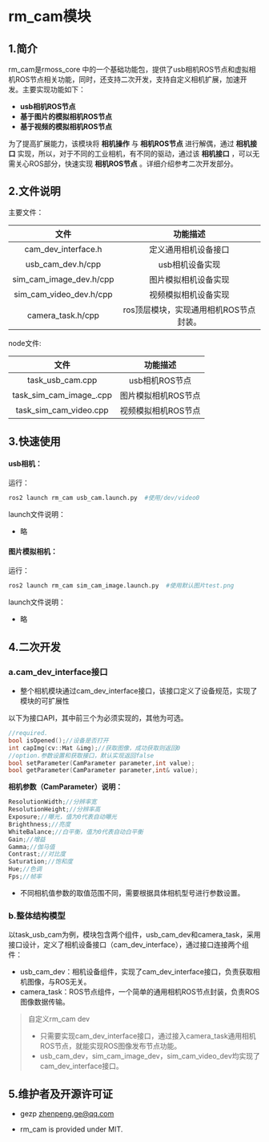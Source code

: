 # rm_cam模块

## 1.简介

rm_cam是rmoss_core 中的一个基础功能包，提供了usb相机ROS节点和虚拟相机ROS节点相关功能，同时，还支持二次开发，支持自定义相机扩展，加速开发。主要实现功能如下：

- **usb相机ROS节点**
- **基于图片的模拟相机ROS节点**
- **基于视频的模拟相机ROS节点**

为了提高扩展能力，该模块将 **相机操作** 与 **相机ROS节点** 进行解偶，通过 **相机接口** 实现，所以，对于不同的工业相机，有不同的驱动，通过该 **相机接口** ，可以无需关心ROS部分，快速实现 **相机ROS节点** 。详细介绍参考二次开发部分。

## 2.文件说明

主要文件：

|          文件           |                功能描述                |
| :---------------------: | :------------------------------------: |
|   cam_dev_interface.h   |          定义通用相机设备接口          |
|    usb_cam_dev.h/cpp    |            usb相机设备实现             |
| sim_cam_image_dev.h/cpp |          图片模拟相机设备实现          |
| sim_cam_video_dev.h/cpp |          视频模拟相机设备实现          |
|    camera_task.h/cpp    | ros顶层模块，实现通用相机ROS节点封装。 |

node文件:

|          文件           |      功能描述       |
| :---------------------: | :-----------------: |
|    task_usb_cam.cpp     |   usb相机ROS节点    |
| task_sim_cam_image_.cpp | 图片模拟相机ROS节点 |
| task_sim_cam_video.cpp  | 视频模拟相机ROS节点 |

## 3.快速使用

#### usb相机：

运行：

```bash
ros2 launch rm_cam usb_cam.launch.py  #使用/dev/video0
```

launch文件说明：

* 略

#### 图片模拟相机：

运行：

```bash
ros2 launch rm_cam sim_cam_image.launch.py  #使用默认图片test.png
```

launch文件说明：

* 略

## 4.二次开发

### a.cam_dev_interface接口

* 整个相机模块通过cam_dev_interface接口，该接口定义了设备规范，实现了模块的可扩展性

以下为接口API，其中前三个为必须实现的，其他为可选。

```c++
//required.
bool isOpened();//设备是否打开
int capImg(cv::Mat &img);//获取图像，成功获取则返回0
//option.参数设置和获取接口，默认实现返回false
bool setParameter(CamParameter parameter,int value);
bool getParameter(CamParameter parameter,int& value);
```

__相机参数（CamParameter）说明：__

```c++
ResolutionWidth;//分辨率宽
ResolutionHeight;//分辨率高
Exposure;//曝光，值为0代表自动曝光
Brighthness;//亮度
WhiteBalance;//白平衡，值为0代表自动白平衡
Gain;//增益
Gamma;//伽马值
Contrast;//对比度
Saturation;//饱和度
Hue;//色调
Fps;//帧率
```

- 不同相机值参数的取值范围不同，需要根据具体相机型号进行参数设置。

### b.整体结构模型

以task_usb_cam为例，模块包含两个组件，usb_cam_dev和camera_task，采用接口设计，定义了相机设备接口（cam_dev_interface），通过接口连接两个组件：

- usb_cam_dev：相机设备组件，实现了cam_dev_interface接口，负责获取相机图像，与ROS无关。
- camera_task：ROS节点组件，一个简单的通用相机ROS节点封装，负责ROS图像数据传输。

> 自定义rm_cam dev
>
> * 只需要实现cam_dev_interface接口，通过接入camera_task通用相机ROS节点，就能实现ROS图像发布节点功能。
> * usb_cam_dev，sim_cam_image_dev，sim_cam_video_dev均实现了cam_dev_interface接口。

## 5.维护者及开源许可证

* gezp zhenpeng.ge@qq.com

* rm_cam is provided under MIT.

